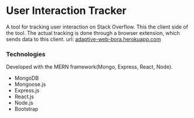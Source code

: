 # User Interaction Tracker 
 A tool for tracking user interaction on Stack Overflow. This the client side of the tool. The actual tracking is done through a browser extension, which sends data to this client.
url: [adaptive-web-bora.herokuapp.com](https://adaptive-web-bora.herokuapp.com)
### Technologies
Developed with the MERN framework(Mongo, Express, React, Node). 
- MongoDB
- Mongoose.js
- Express.js
- React.js
- Node.js
- Bootstrap
